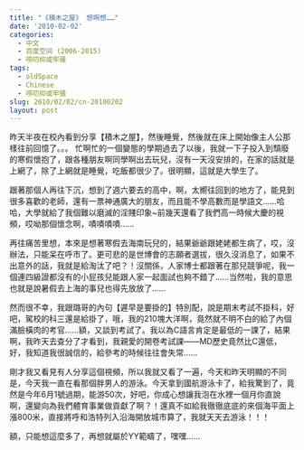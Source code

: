 ```yaml
---
title: "《積木之屋》 想啊想……"
date: '2010-02-02'
categories:
  - 中文
  - 百度空间 (2006-2015)
  - 唠叨抑或牢骚
tags:
  - oldSpace
  - Chinese
  - 唠叨抑或牢骚
slug: 2010/02/02/cn-20100202
layout: post
---
```

昨天半夜在校內看到分享【積木之屋】，然後睡覺，然後就在床上開始像主人公那樣往前回憶了。。。
忙啊忙的一個變態的學期過去了以後，我就一下子投入到頹廢的寒假懷抱了，跟各種朋友啊同學啊出去玩兒，沒有一天沒安排的，在家的話就是上網了，除了上網就是睡覺，吃飯都很少了。很明顯，這就是大學生了。

跟著那個人再往下沉，想到了週六要去的高中，啊，太嚮往回到的地方了，能見到很多喜歡的老師，還有一票神通廣大的朋友，而且能不學高數而是學語文……哈哈，大學就給了我個難以磨滅的淫賤印象~前幾天還看了我們高一時候大慶的視頻，哎呦那個懷念啊，嘖嘖嘖嘖……

再往痛苦里想，本來是想著寒假去海南玩兒的，結果爺爺跟姥姥都生病了，哎，沒辦法，只能呆在呼市了。更可悲的是世博會的志願者選拔，很久沒消息了，如果不出意外的話，我就是給淘汰了吧？！沒關係，人家博士都跟著在那兒競爭呢，我一個連四級證都沒有的小屁孩兒能跟人家一起面試也夠不錯了……当然啦，我的意思也就是說暑假去上海的事兒也得先放放了……

然而很不幸，我跟璐哥的內句【遲早是要掛的】特別配，說是期末考試不掛科，好吧，駕校的科三還是給掛了，哦，我的210塊大洋啊，竟然就不明不白的給了內個滿臉橫肉的考官……額，又談到考試了。我以為C語言肯定是最低的一課了，結果啊，我昨天去查分了才看到，我親愛的開卷考試課——MD歷史竟然比C還低，好，我知道我很誠信的，給參考的時候往往會失常……

剛才我又看見有人分享這個視頻，所以我就又看了一遍，今天和昨天明顯的不同是，今天我一直在看那個胖男人的游泳。今天拿到國航游泳卡了，給我驚到了，竟然是今年6月1號過期，能游50次，好吧，你成心想讓我泡在水裡一個月你直說啊，還變向為我們體育事業做貢獻了啊？！還真不如給我徹徹底底的來個海平面上漲800米，直接將呼和浩特列入沿海開放城市算了，我就天天去游泳！！！

額，只能想這麼多了，再想就屬於YY範疇了，嘿嘿……